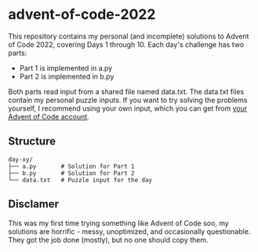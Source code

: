 # advent-of-code-2022
This repository contains my personal (and incomplete) solutions to Advent of Code 2022, covering Days 1 through 10.
Each day's challenge has two parts:
- Part 1 is implemented in a.py
- Part 2 is implemented in b.py

Both parts read input from a shared file named data.txt.
The data.txt files contain my personal puzzle inputs.
If you want to try solving the problems yourself, I recommend using your own input, which you can get from [your Advent of Code account](https://adventofcode.com/2022).

## Structure
```
day-xy/
├── a.py       # Solution for Part 1
├── b.py       # Solution for Part 2
└── data.txt   # Puzzle input for the day
```

## Disclamer
This was my first time trying something like Advent of Code soo, my solutions are horrific - messy, unoptimized, and occasionally questionable.
They got the job done (mostly), but no one should copy them.